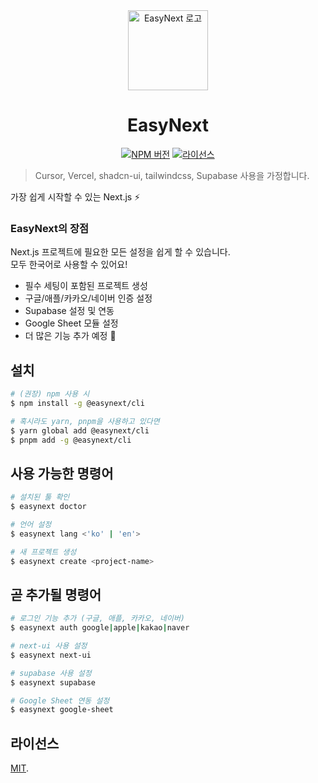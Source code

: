 <div align="center">
  <a href="https://github.com/easynextjs">
    <picture>
      <img alt="EasyNext 로고" src="https://i.ibb.co/3sL9b23/logo.png" height="128">
    </picture>
  </a>
  <h1>EasyNext</h1>

<a href="https://www.npmjs.com/package/@easynext/cli"><img alt="NPM 버전" src="https://img.shields.io/npm/v/%40easynext%2Fcli.svg?style=for-the-badge&labelColor=000000"></a>
<a href="https://github.com/easynextjs/easynext/blob/main/LICENSE"><img alt="라이선스" src="https://img.shields.io/npm/l/%40easynext%2Fcli.svg?style=for-the-badge&labelColor=000000"></a>

</div>

> Cursor, Vercel, shadcn-ui, tailwindcss, Supabase 사용을 가정합니다.

가장 쉽게 시작할 수 있는 Next.js ⚡️

### EasyNext의 장점

Next.js 프로젝트에 필요한 모든 설정을 쉽게 할 수 있습니다.<br/>
모두 한국어로 사용할 수 있어요!

- 필수 세팅이 포함된 프로젝트 생성
- 구글/애플/카카오/네이버 인증 설정
- Supabase 설정 및 연동
- Google Sheet 모듈 설정
- 더 많은 기능 추가 예정 👀

## 설치

```bash
# (권장) npm 사용 시
$ npm install -g @easynext/cli

# 혹시라도 yarn, pnpm을 사용하고 있다면
$ yarn global add @easynext/cli
$ pnpm add -g @easynext/cli
```

## 사용 가능한 명령어

```bash
# 설치된 툴 확인
$ easynext doctor

# 언어 설정
$ easynext lang <'ko' | 'en'>

# 새 프로젝트 생성
$ easynext create <project-name>
```

## 곧 추가될 명령어

```bash
# 로그인 기능 추가 (구글, 애플, 카카오, 네이버)
$ easynext auth google|apple|kakao|naver

# next-ui 사용 설정
$ easynext next-ui

# supabase 사용 설정
$ easynext supabase

# Google Sheet 연동 설정
$ easynext google-sheet
```

## 라이선스

[MIT](https://github.com/easynextjs/easynext/blob/main/LICENSE).
